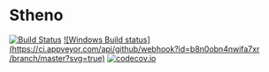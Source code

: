 # Stheno

[![Build Status](https://travis-ci.org/willtebbutt/Stheno.jl.svg?branch=master)](https://travis-ci.org/willtebbutt/Stheno.jl)
[![Windows Build status](https://ci.appveyor.com/api/github/webhook?id=b8n0obn4nwifa7xr
/branch/master?svg=true)](https://ci.appveyor.com/project/willtebbutt/stheno-jl/branch/master)
[![codecov.io](http://codecov.io/github/willtebbutt/Stheno.jl/coverage.svg?branch=master)](http://codecov.io/github/willtebbutt/Stheno.jl?branch=master)
